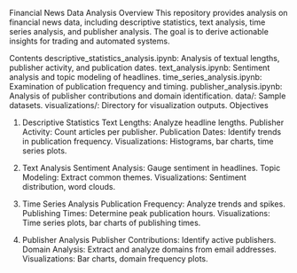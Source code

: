 Financial News Data Analysis
Overview
This repository provides analysis on financial news data, including descriptive statistics, text analysis, time series analysis, and publisher analysis. The goal is to derive actionable insights for trading and automated systems.

Contents
descriptive_statistics_analysis.ipynb: Analysis of textual lengths, publisher activity, and publication dates.
text_analysis.ipynb: Sentiment analysis and topic modeling of headlines.
time_series_analysis.ipynb: Examination of publication frequency and timing.
publisher_analysis.ipynb: Analysis of publisher contributions and domain identification.
data/: Sample datasets.
visualizations/: Directory for visualization outputs.
Objectives
1. Descriptive Statistics
Text Lengths: Analyze headline lengths.
Publisher Activity: Count articles per publisher.
Publication Dates: Identify trends in publication frequency.
Visualizations: Histograms, bar charts, time series plots.

2. Text Analysis
Sentiment Analysis: Gauge sentiment in headlines.
Topic Modeling: Extract common themes.
Visualizations: Sentiment distribution, word clouds.

3. Time Series Analysis
Publication Frequency: Analyze trends and spikes.
Publishing Times: Determine peak publication hours.
Visualizations: Time series plots, bar charts of publishing times.

4. Publisher Analysis
Publisher Contributions: Identify active publishers.
Domain Analysis: Extract and analyze domains from email addresses.
Visualizations: Bar charts, domain frequency plots.
